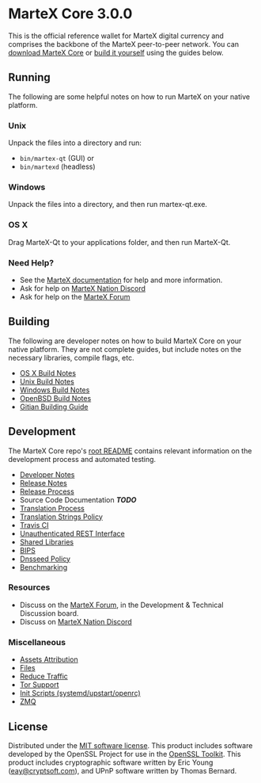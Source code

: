 MarteX Core 3.0.0
=====================

This is the official reference wallet for MarteX digital currency and comprises the backbone of the MarteX peer-to-peer network. You can [download MarteX Core](https://www.martexcoin.org/downloads/) or [build it yourself](#building) using the guides below.

Running
---------------------
The following are some helpful notes on how to run MarteX on your native platform.

### Unix

Unpack the files into a directory and run:

- `bin/martex-qt` (GUI) or
- `bin/martexd` (headless)

### Windows

Unpack the files into a directory, and then run martex-qt.exe.

### OS X

Drag MarteX-Qt to your applications folder, and then run MarteX-Qt.

### Need Help?

* See the [MarteX documentation](https://martexcoin.org/wiki/display/DOC)
for help and more information.
* Ask for help on [MarteX Nation Discord](http://martexchat.org)
* Ask for help on the [MarteX Forum](https://martexcoin.org/forum)

Building
---------------------
The following are developer notes on how to build MarteX Core on your native platform. They are not complete guides, but include notes on the necessary libraries, compile flags, etc.

- [OS X Build Notes](build-osx.md)
- [Unix Build Notes](build-unix.md)
- [Windows Build Notes](build-windows.md)
- [OpenBSD Build Notes](build-openbsd.md)
- [Gitian Building Guide](gitian-building.md)

Development
---------------------
The MarteX Core repo's [root README](/README.md) contains relevant information on the development process and automated testing.

- [Developer Notes](developer-notes.md)
- [Release Notes](release-notes.md)
- [Release Process](release-process.md)
- Source Code Documentation ***TODO***
- [Translation Process](translation_process.md)
- [Translation Strings Policy](translation_strings_policy.md)
- [Travis CI](travis-ci.md)
- [Unauthenticated REST Interface](REST-interface.md)
- [Shared Libraries](shared-libraries.md)
- [BIPS](bips.md)
- [Dnsseed Policy](dnsseed-policy.md)
- [Benchmarking](benchmarking.md)

### Resources
* Discuss on the [MarteX Forum](https://martexcoin.org/forum), in the Development & Technical Discussion board.
* Discuss on [MarteX Nation Discord](http://martexchat.org)

### Miscellaneous
- [Assets Attribution](assets-attribution.md)
- [Files](files.md)
- [Reduce Traffic](reduce-traffic.md)
- [Tor Support](tor.md)
- [Init Scripts (systemd/upstart/openrc)](init.md)
- [ZMQ](zmq.md)

License
---------------------
Distributed under the [MIT software license](/COPYING).
This product includes software developed by the OpenSSL Project for use in the [OpenSSL Toolkit](https://www.openssl.org/). This product includes
cryptographic software written by Eric Young ([eay@cryptsoft.com](mailto:eay@cryptsoft.com)), and UPnP software written by Thomas Bernard.
